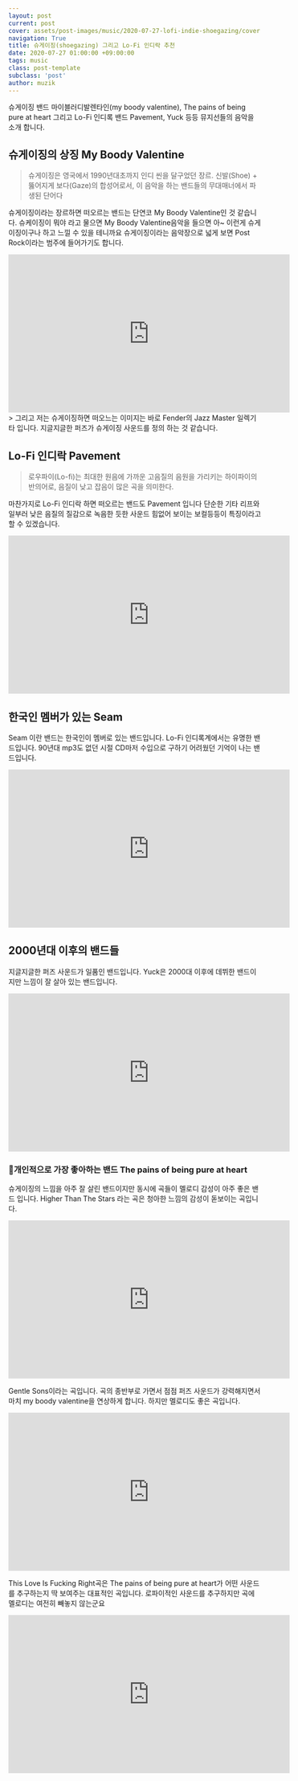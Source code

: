 ```yaml
---
layout: post
current: post
cover: assets/post-images/music/2020-07-27-lofi-indie-shoegazing/cover.jpg
navigation: True
title: 슈게이징(shoegazing) 그리고 Lo-Fi 인디락 추천
date: 2020-07-27 01:00:00 +09:00:00
tags: music
class: post-template
subclass: 'post'
author: muzik
---
```


슈게이징 밴드 마이블러디발렌타인(my boody valentine), The pains of being pure at heart 그리고 Lo-Fi 인디록 밴드
Pavement, Yuck 등등 뮤지선들의 음악을 소개 합니다.

## 슈게이징의 상징 My Boody Valentine
> 슈게이징은 영국에서 1990년대초까지 인디 씬을 달구었던 장르. 신발(Shoe) + 뚫어지게 보다(Gaze)의 합성어로서, 이 음악을 하는 밴드들의 무대매너에서 파생된 단어다

슈게이징이라는 장르하면 떠오르는 밴드는 단연코 My Boody Valentine인 것 같습니다. 슈케이징이 뭐야 라고 물으면 My Boody Valentine음악을
들으면 아~ 이런게 슈게이징이구나 하고 느낄 수 있을 테니까요 슈게이징이라는 음악장으로 넓게 보면 Post Rock이라는 범주에 들어가기도 합니다.
<div class="youtube">
    <iframe width="560" height="315" src="https://www.youtube.com/embed/Dq76B2sDpFA" frameborder="0" allow="accelerometer; autoplay; encrypted-media; gyroscope; picture-in-picture" allowfullscreen></iframe>
</div>
> 그리고 저는 슈게이징하면 떠오느는 이미지는 바로 Fender의 Jazz Master 일렉기타 입니다. 지글지글한 퍼즈가 슈게이징 사운드를 정의 하는 것 같습니다.

## Lo-Fi 인디락 Pavement
> 로우파이(Lo-fi)는 최대한 원음에 가까운 고음질의 음원을 가리키는 하이파이의 반의어로, 음질이 낮고 잡음이 많은 곡을 의미한다.  

마찬가지로 Lo-Fi 인디락 하면 떠오르는 밴드도 Pavement 입니다 단순한 기타 리프와 일부러 낮은 음질의 질감으로 녹음한 듯한 사운드 힘없어 보이는
보컬등등이 특징이라고 할 수 있겠습니다. 
<div class="youtube">
    <iframe width="560" height="315" src="https://www.youtube.com/embed/QTTgpTeb0Z8" frameborder="0" allow="accelerometer; autoplay; encrypted-media; gyroscope; picture-in-picture" allowfullscreen></iframe>
</div>

## 한국인 멤버가 있는 Seam
Seam 이란 밴드는 한국인이 멤버로 있는 밴드입니다. Lo-Fi 인디록계에서는 유명한 밴드입니다. 90년대 mp3도 없던 시절 CD마저 수입으로 구하기 어려웠던 기억이 나는 밴드입니다.
<div class="youtube">
    <iframe width="560" height="315" src="https://www.youtube.com/embed/Kt59SP1zIvA" frameborder="0" allow="accelerometer; autoplay; encrypted-media; gyroscope; picture-in-picture" allowfullscreen></iframe>
</div>

## 2000년대 이후의 밴드들
지글지글한 퍼즈 사운드가 일품인 밴드입니다. Yuck은 2000대 이후에 데뷔한 밴드이지만 느낌이 잘 살아 있는 밴드입니다.
<div class="youtube">
    <iframe width="560" height="315" src="https://www.youtube.com/embed/eoUvWiko27A" frameborder="0" allow="accelerometer; autoplay; encrypted-media; gyroscope; picture-in-picture" allowfullscreen></iframe>
</div>

### 개인적으로 가장 좋아하는 밴드 The pains of being pure at heart
슈게이징의 느낌을 아주 잘 살린 밴드이지만 동시에 곡들이 멜로디 감성이 아주 좋은 밴드 입니다. Higher Than The Stars 라는 곡은 청아한 느낌의 감성이 돋보이는 곡입니다.
<div class="youtube">
    <iframe width="560" height="315" src="https://www.youtube.com/embed/I4yhyNgr0jo" frameborder="0" allow="accelerometer; autoplay; encrypted-media; gyroscope; picture-in-picture" allowfullscreen></iframe>
</div>

Gentle Sons이라는 곡입니다. 곡의 종반부로 가면서 점점 퍼즈 사운드가 강력해지면서 마치 my boody valentine을 연상하게 합니다.
하지만 멜로디도 좋은 곡입니다.
<div class="youtube">
<iframe width="560" height="315" src="https://www.youtube.com/embed/IBRiKAWYPpg" frameborder="0" allow="accelerometer; autoplay; encrypted-media; gyroscope; picture-in-picture" allowfullscreen></iframe>
</div>

This Love Is Fucking Right곡은 The pains of being pure at heart가 어떤 사운드를 추구하는지 딱 보여주는 대표적인 곡입니다.
로파이적인 사운드를 추구하지만 곡에 멜로디는 여전히 빼놓지 않는군요
<div class="youtube">
<iframe width="560" height="315" src="https://www.youtube.com/embed/NypJm7mQLGw" frameborder="0" allow="accelerometer; autoplay; encrypted-media; gyroscope; picture-in-picture" allowfullscreen></iframe>
</div>

